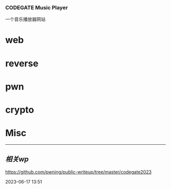 ### CODEGATE Music Player
一个音乐播放器网站

# web

# reverse

# pwn

# crypto

# Misc


---
## *相关wp*
https://github.com/pwning/public-writeup/tree/master/codegate2023



2023-06-17   13:51